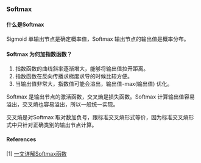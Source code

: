 ### Softmax

#### 什么是Softmax
Sigmoid 单输出节点是确定概率值，Softmax 输出节点的输出值是概率分布。

#### Softmax 为何加指数函数？
1. 指数函数的曲线斜率逐渐增大，能够将输出值拉开距离。
2. 指数函数在反向传播求梯度求导的时候比较方便。
3. 当输出值非常大，指数值可能会溢出，输出值-max(输出值) 优化。

Softmax 是输出节点的激活函数，交叉熵是损失函数。Softmax 计算输出值容易溢出，交叉熵也容易溢出，所以一般统一实现。

交叉熵是对Softmax 取对数加负号，跟标准交叉熵形式等价，因为标准交叉熵形式中只针对正确类别的输出节点计算。

#### References
[1] [一文详解Softmax函数](https://zhuanlan.zhihu.com/p/105722023)
